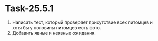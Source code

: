 # Task-25.5.1
1. Написать тест, который проверяет присутствие всех питомцев и хотя бы у половины питомцев есть фото.                                                                   
2. Добавить явные и неявные ожидания.
